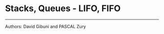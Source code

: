 # Stacks, Queues - LIFO, FIFO
-------------------------------------------------------------------------------------------------------------------------------------------------------------------------
Authors:  David Gibuni and PASCAL Zury
